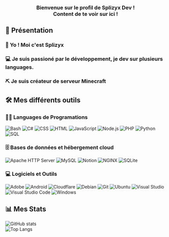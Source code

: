 <h3 align="center">
  Bienvenue sur le profil de Splizyx Dev !
  <br>
  Content de te voir sur ici !
</h3>

## 👨 Présentation

### 👋 Yo ! Moi c'est Splizyx
### 💻 Je suis passioné par le développement, je dev sur plusieurs languages.
### ⛏️ Je suis créateur de serveur Minecraft
###
###
###
###
###

## 🛠️ Mes différents outils

### 👨‍💻 Languages de Programations

<p>
  <img alt="Bash" src="https://img.shields.io/badge/bash-121011.svg?logo=gnu-bash&logoColor=white&style=for-the-badge">
  <img alt="C#" src="https://custom-icon-badges.herokuapp.com/badge/C%23-68217A.svg?logo=cs2&logoColor=white&style=for-the-badge">
  <img alt="CSS" src="https://img.shields.io/badge/css-1572B6.svg?logo=css3&logoColor=white&style=for-the-badge">
  <img alt="HTML" src="https://img.shields.io/badge/html-E34F26.svg?logo=html5&logoColor=white&style=for-the-badge">
  <img alt="JavaScript" src="https://img.shields.io/badge/javaScript-F7DF1E.svg?logo=javascript&logoColor=black&style=for-the-badge">
  <img alt="Node.js" src="https://img.shields.io/badge/node.js-43853D.svg?logo=node.js&logoColor=white&style=for-the-badge">
  <img alt="PHP" src="https://img.shields.io/badge/php-777BB4.svg?logo=php&logoColor=white&style=for-the-badge">
  <img alt="Python" src="https://img.shields.io/badge/python-14354C.svg?logo=python&logoColor=white&style=for-the-badge">
  <img alt="SQL" src="https://custom-icon-badges.herokuapp.com/badge/sql-025E8C.svg?logo=database&logoColor=white&style=for-the-badge">
</p>

### 🗄️ Bases de données et hébergement cloud

<p>
  <img alt="Apache HTTP Server" src="https://img.shields.io/badge/apache-D22128?logo=apache&logoColor=white&style=for-the-badge">
  <img alt="MySQL" src="https://img.shields.io/badge/mysql-00f.svg?logo=mysql&logoColor=white&style=for-the-badge">
  <img alt="Notion" src="https://img.shields.io/badge/notion-010101.svg?logo=notion&logoColor=white&style=for-the-badge">
  <img alt="NGINX" src ="https://img.shields.io/badge/nginx-009639?logo=nginx&logoColor=white&style=for-the-badge">
  <img alt="SQLite" src ="https://img.shields.io/badge/sqlite-07405e.svg?logo=sqlite&logoColor=white&style=for-the-badge">
</p>

### 💻 Logiciels et Outils

<p>
  <img alt="Adobe" src="https://img.shields.io/badge/adobe-FF0000.svg?logo=adobe&logoColor=white&style=for-the-badge">
  <img alt="Android" src="https://img.shields.io/badge/android-3DDC84?logo=android&logoColor=white&style=for-the-badge">
  <img alt="Cloudflare" src="https://img.shields.io/badge/cloudflare-E95420?logo=cloudflare&logoColor=white&style=for-the-badge">
  <img alt="Debian" src="https://img.shields.io/badge/debian-FF0000?logo=debian&logoColor=white&style=for-the-badge">
  <img alt="Git" src="https://img.shields.io/badge/git-141E24.svg?logo=git&logoColor=white&style=for-the-badge">
  <img alt="Ubuntu" src="https://img.shields.io/badge/ubuntu-E95420?logo=ubuntu&logoColor=white&style=for-the-badge">
  <img alt="Visual Studio" src="https://img.shields.io/badge/visual%20studio-5C2D91?logo=visual-studio&logoColor=white&style=for-the-badge">
  <img alt="Visual Studio Code" src="https://img.shields.io/badge/visual%20studio%20code-0078d7.svg?logo=visual-studio-code&logoColor=white&style=for-the-badge">
  <img alt="Windows" src="https://img.shields.io/badge/windows-0078d7.svg?logo=windows&logoColor=white&style=for-the-badge">
</p>

## 📊 Mes Stats
 
![GitHub stats](https://github-readme-stats.vercel.app/api?username=Splizyx&count_private=true&show_icons=true&theme=dracula)  
![Top Langs](https://github-readme-stats.vercel.app/api/top-langs/?username=Splizyx&layout=compact&theme=dracula)
<!--
**Splizyx/Splizyx** is a ✨ _special_ ✨ repository because its `README.md` (this file) appears on your GitHub profile.

Here are some ideas to get you started:

- 🔭 I’m currently working on ...
- 🌱 I’m currently learning ...
- 👯 I’m looking to collaborate on ...
- 🤔 I’m looking for help with ...
- 💬 Ask me about ...
- 📫 How to reach me: ...
- 😄 Pronouns: ...
- ⚡ Fun fact: ...
-->

